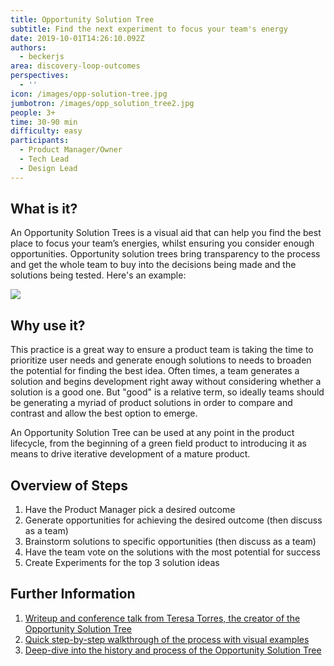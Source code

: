 ```yaml
---
title: Opportunity Solution Tree
subtitle: Find the next experiment to focus your team's energy
date: 2019-10-01T14:26:10.092Z
authors:
  - beckerjs
area: discovery-loop-outcomes
perspectives:
  - ''
icon: /images/opp-solution-tree.jpg
jumbotron: /images/opp_solution_tree2.jpg
people: 3+
time: 30-90 min
difficulty: easy
participants:
  - Product Manager/Owner
  - Tech Lead
  - Design Lead
---
```

## What is it?

An Opportunity Solution Trees is a visual aid that can help you find the best place to focus your team’s energies, whilst ensuring you consider enough opportunities. Opportunity solution trees bring transparency to the process and get the whole team to buy into the decisions being made and the solutions being tested. Here's an example:

![](/images/opp-solution-tree.jpg)

## Why use it?

This practice is a great way to ensure a product team is taking the time to prioritize user needs and generate enough solutions to needs to broaden the potential for finding the best idea. Often times, a team generates a solution and begins development right away without considering whether a solution is a good one. But "good" is a relative term, so ideally teams should be generating a myriad of product solutions in order to compare and contrast and allow the best option to emerge.

An Opportunity Solution Tree can be used at any point in the product lifecycle, from the beginning of a green field product to introducing it as means to drive iterative development of a mature product. 

## Overview of Steps

1. Have the Product Manager pick a desired outcome
2. Generate opportunities for achieving the desired outcome (then discuss as a team)
3. Brainstorm solutions to specific opportunities (then discuss as a team)
4. Have the team vote on the solutions with the most potential for success
5. Create Experiments for the top 3 solution ideas

## Further Information

1. [Writeup and conference talk from Teresa Torres, the creator of the Opportunity Solution Tree](https://www.mindtheproduct.com/2017/10/critical-thinking-product-teams-teresa-torres/)
2. [Quick step-by-step walkthrough of the process with visual examples](https://cogent.co/blog/the-opportunity-solution-tree/)
3. [Deep-dive into the history and process of the Opportunity Solution Tree](https://www.producttalk.org/2016/08/opportunity-solution-tree/)
